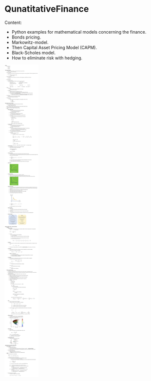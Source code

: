 # QunatitativeFinance

Content:

- Python examples for mathematical models concerning the finance.
- Bonds pricing. 
- Markowitz-model. 
- Then Capital Asset Pricing Model (CAPM).
- Black-Scholes model.
- How to eliminate risk with hedging.


![img.png](docs/doc.png)